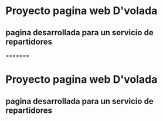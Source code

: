 # Proyecto pagina web D'volada
## pagina desarrollada para un servicio de repartidores
=======
# Proyecto pagina web D'volada
## pagina desarrollada para un servicio de repartidores
